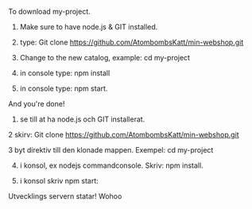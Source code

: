 To download my-project.

1. Make sure to have node.js & GIT installed.

2. type: Git clone https://github.com/AtombombsKatt/min-webshop.git

3. Change to the new catalog, example: cd my-project

4. in console type: npm install

5. in console type: npm start.

And you're done!

1. se till at ha node.js och GIT installerat.

2 skirv: Git clone https://github.com/AtombombsKatt/min-webshop.git

3 byt direktiv till den klonade mappen. Exempel: cd my-project

4. i konsol, ex nodejs commandconsole. Skriv: npm install.

5. i konsol skriv npm start:

Utvecklings servern statar! Wohoo
